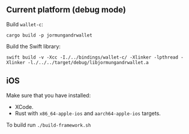 ## Current platform (debug mode)

Build `wallet-c`:

    cargo build -p jormungandrwallet

Build the Swift library:

    swift build -v -Xcc -I./../bindings/wallet-c/ -Xlinker -lpthread -Xlinker -l./../../target/debug/libjormungandrwallet.a

## iOS

Make sure that you have installed:

* XCode.
* Rust with `x86_64-apple-ios` and `aarch64-apple-ios` targets.

To build run `./build-framework.sh`

